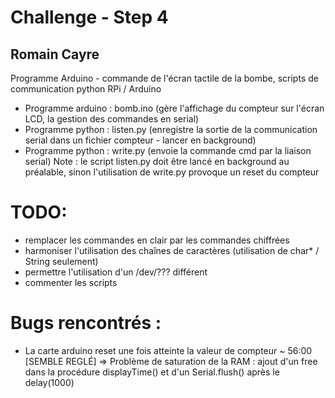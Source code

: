 # Challenge - Step 4
## Romain Cayre
Programme Arduino - commande de l'écran tactile de la bombe, scripts de communication python RPi / Arduino

- Programme arduino : bomb.ino (gère l'affichage du compteur sur l'écran LCD, la gestion des commandes en serial)
- Programme python : listen.py (enregistre la sortie de la communication serial dans un fichier compteur - lancer en background)
- Programme python : write.py <cmd> (envoie la commande cmd par la liaison serial)
Note : le script listen.py doit être lancé en background au préalable, sinon l'utilisation de write.py provoque un reset du compteur


# TODO:
* remplacer les commandes en clair par les commandes chiffrées
* harmoniser l'utilisation des chaînes de caractères (utilisation de char\* / String seulement)
* permettre l'utilisation d'un /dev/??? différent
* commenter les scripts

# Bugs rencontrés :
* La carte arduino reset une fois atteinte la valeur de compteur ~ 56:00 [SEMBLE REGLÉ]
=> Problème de saturation de la RAM : ajout d'un free dans la procédure displayTime() et d'un Serial.flush() après le delay(1000)
